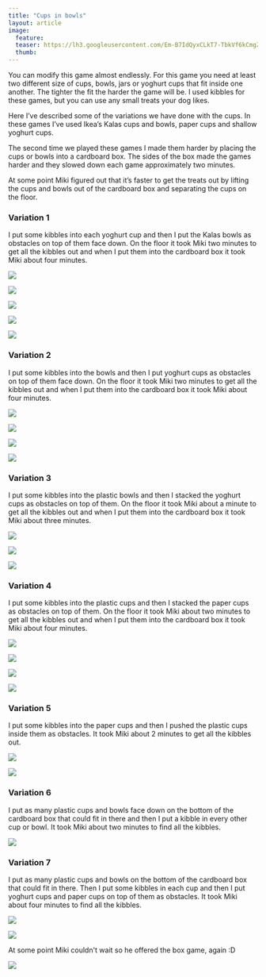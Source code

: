 ```yaml
---
title: "Cups in bowls"
layout: article
image:
  feature:
  teaser: https://lh3.googleusercontent.com/Em-B7IdQyxCLkT7-TbkVf6kCmgZRHR22Nqw1tG3LIwI=w245
  thumb:
---
```


You can modify this game almost endlessly. For this game you need at least two different size of cups, bowls, jars or yoghurt cups that fit inside one another. The tighter the fit the harder the game will be. I used kibbles for these games, but you can use any small treats your dog likes.

Here I’ve described some of the variations we have done with the cups. In these games I’ve used Ikea’s Kalas cups and bowls, paper cups and shallow yoghurt cups.

The second time we played these games I made them harder by placing the cups or bowls into a cardboard box. The sides of the box made the games harder and they slowed down each game approximately two minutes.

At some point Miki figured out that it’s faster to get the treats out by lifting the cups and bowls out of the cardboard box and separating the cups on the floor.

### Variation 1

I put some kibbles into each yoghurt cup and then I put the Kalas bowls as obstacles on top of them face down. On the floor it took Miki two minutes to get all the kibbles out and when I put them into the cardboard box it took Miki about four minutes.

[![](https://lh3.googleusercontent.com/AojT33Q9SVhrXdR-cjpZotP5RhEOqJSM_uV4Ncy54vM=w800)](https://lh3.googleusercontent.com/AojT33Q9SVhrXdR-cjpZotP5RhEOqJSM_uV4Ncy54vM=s0)

[![](https://lh3.googleusercontent.com/eOWoPOe3UEQ-ceFFqO_nvswjEskHs4ReLSz2X-OvOWc=w800)](https://lh3.googleusercontent.com/eOWoPOe3UEQ-ceFFqO_nvswjEskHs4ReLSz2X-OvOWc=s0)

[![](https://lh3.googleusercontent.com/xav6FdXMGR7T5hIDUVgrpZGlDimGkldAjoUk2T8bHSA=w800)](https://lh3.googleusercontent.com/xav6FdXMGR7T5hIDUVgrpZGlDimGkldAjoUk2T8bHSA=s0)

[![](https://lh3.googleusercontent.com/WAwdKf3ViD4cnIJcbnaNwjaXp4zI3IhWivpQZlQPsR4=w800)](https://lh3.googleusercontent.com/WAwdKf3ViD4cnIJcbnaNwjaXp4zI3IhWivpQZlQPsR4=s0)

[![](https://lh3.googleusercontent.com/skhguHzlrs87BW6RLpPbO0QZDKXmtdO-MWId4ubMB8c=w800)](https://lh3.googleusercontent.com/skhguHzlrs87BW6RLpPbO0QZDKXmtdO-MWId4ubMB8c=s0)

### Variation 2

I put some kibbles into the bowls and then I put yoghurt cups as obstacles on top of them face down. On the floor it took Miki two minutes to get all the kibbles out and when I put them into the cardboard box it took Miki about four minutes.

[![](https://lh3.googleusercontent.com/5Ml5pky4-4F09BB4-9W-hT5iccCreXwKpIXCoe1AAow=w800)](https://lh3.googleusercontent.com/5Ml5pky4-4F09BB4-9W-hT5iccCreXwKpIXCoe1AAow=s0)

[![](https://lh3.googleusercontent.com/K12pPw75mIYS3n9_6jVuHFeFEYvuM9Vyvq3lFNyS4gA=w800)](https://lh3.googleusercontent.com/K12pPw75mIYS3n9_6jVuHFeFEYvuM9Vyvq3lFNyS4gA=s0)

[![](https://lh3.googleusercontent.com/nnpJcx_iNTFTQQNVdWDltwmP5UvNzh6rAhq6Ec-yQgU=w800)](https://lh3.googleusercontent.com/nnpJcx_iNTFTQQNVdWDltwmP5UvNzh6rAhq6Ec-yQgU=s0)

[![](https://lh3.googleusercontent.com/uBRV9lMwtMXterTaT6nS3l_mPxEq5wUeA3nQu3_M5qU=w800)](https://lh3.googleusercontent.com/uBRV9lMwtMXterTaT6nS3l_mPxEq5wUeA3nQu3_M5qU=s0)

### Variation 3

I put some kibbles into the plastic bowls and then I stacked the yoghurt cups as obstacles on top of them. On the floor it took Miki about a minute to get all the kibbles out and when I put them into the cardboard box it took Miki about three minutes.

[![](https://lh3.googleusercontent.com/t9mGT3xNPf1k_3ulTkvH0ZktI2Q6aikSJJ6M3bWBJ0I=w800)](https://lh3.googleusercontent.com/t9mGT3xNPf1k_3ulTkvH0ZktI2Q6aikSJJ6M3bWBJ0I=s0)

[![](https://lh3.googleusercontent.com/rQpd7hpwx5FEo_10qiWj6aLZOti3tzDYsen-pYOGvN4=w800)](https://lh3.googleusercontent.com/rQpd7hpwx5FEo_10qiWj6aLZOti3tzDYsen-pYOGvN4=s0)

[![](https://lh3.googleusercontent.com/0FoP2Yzv961VTWkvif460KD2kRGwJ0ZpRVtpvBRnfb8=w800)](https://lh3.googleusercontent.com/0FoP2Yzv961VTWkvif460KD2kRGwJ0ZpRVtpvBRnfb8=s0)

### Variation 4

I put some kibbles into the plastic cups and then I stacked the paper cups as obstacles on top of them. On the floor it took Miki about two minutes to get all the kibbles out and when I put them into the cardboard box it took Miki about four minutes.

[![](https://lh3.googleusercontent.com/1SjIuCewFfo1QvFBqei6kTExKbOJncSqxEqQOm4x4yY=w800)](https://lh3.googleusercontent.com/1SjIuCewFfo1QvFBqei6kTExKbOJncSqxEqQOm4x4yY=s0)

[![](https://lh3.googleusercontent.com/Xn8VgJR3fkVb0tpeUZXdo2DcYpnz8f9PBCTf4vLMlU4=w800)](https://lh3.googleusercontent.com/Xn8VgJR3fkVb0tpeUZXdo2DcYpnz8f9PBCTf4vLMlU4=s0)

[![](https://lh3.googleusercontent.com/QoyArlaLAdRWAFvJ1iwnXYatRjgCmzQw1eP1JXB7eQ0=w800)](https://lh3.googleusercontent.com/QoyArlaLAdRWAFvJ1iwnXYatRjgCmzQw1eP1JXB7eQ0=s0)

[![](https://lh3.googleusercontent.com/m9RSJvY7wRx23WB6Qa3Iov3IuD140-y3xCfN3_Cbk-E=w800)](https://lh3.googleusercontent.com/m9RSJvY7wRx23WB6Qa3Iov3IuD140-y3xCfN3_Cbk-E=s0)

### Variation 5

I put some kibbles into the paper cups and then I pushed the plastic cups inside them as obstacles. It took Miki about 2 minutes to get all the kibbles out.

[![](https://lh3.googleusercontent.com/xXwwEMGWaWrTyRT1M6ZYJgvdTjjzJJ0g5m0cJPguggikYUDC92kk6o3Ero9tJOsWAmgfIlYdLgztNIcx5wPbjPx2p00S-SZA4ndcUEqpo8OpYH6aFfYpEEFNJ21NmpEriel2bvIBiQ0x_uFNtG2zNI-Kw1nNoyFqmUJcl6iyZuh7BsKibQBTJ7_PXNXhFwEEfGRDVoEbD7lkRlikcMm14BMJe4-yEo_oC2NP3ehc8ctp0MLkBBdZz4AFSGo15JiQp096IpL1vwCI7NEkfyhy7MbiVcSaZHcIF4kDkT4aRwuKBr8NAgP6ZjuCktLP71O5pA4J11zN-Nq7CFso2bPMnxUZ2CrBJz4HVEiwQpxxVtMmyJwbbCyHM5SxNei6NuKGIonar1rzNi3fKr5k2okmitEkeq3-V4Q-pKyeftXzS-epqnlqldosrJfzMSx-8RZXJuDhg1m3uYJh5Sxw0jpTde_hfxxX0jELGpLlZ30dUt0zRBbsudfv3TZM-nT3fUQVyuIhqV1Z4XpLyEZKY3zgQylrcsuIMgG3Ma4ASIfURXo=w800)](https://lh3.googleusercontent.com/xXwwEMGWaWrTyRT1M6ZYJgvdTjjzJJ0g5m0cJPguggikYUDC92kk6o3Ero9tJOsWAmgfIlYdLgztNIcx5wPbjPx2p00S-SZA4ndcUEqpo8OpYH6aFfYpEEFNJ21NmpEriel2bvIBiQ0x_uFNtG2zNI-Kw1nNoyFqmUJcl6iyZuh7BsKibQBTJ7_PXNXhFwEEfGRDVoEbD7lkRlikcMm14BMJe4-yEo_oC2NP3ehc8ctp0MLkBBdZz4AFSGo15JiQp096IpL1vwCI7NEkfyhy7MbiVcSaZHcIF4kDkT4aRwuKBr8NAgP6ZjuCktLP71O5pA4J11zN-Nq7CFso2bPMnxUZ2CrBJz4HVEiwQpxxVtMmyJwbbCyHM5SxNei6NuKGIonar1rzNi3fKr5k2okmitEkeq3-V4Q-pKyeftXzS-epqnlqldosrJfzMSx-8RZXJuDhg1m3uYJh5Sxw0jpTde_hfxxX0jELGpLlZ30dUt0zRBbsudfv3TZM-nT3fUQVyuIhqV1Z4XpLyEZKY3zgQylrcsuIMgG3Ma4ASIfURXo=s0)

[![](https://lh3.googleusercontent.com/Vi1NgMqwc9HSb_c-54l_kTBT6YO6qaQRfOjBKpee2aOCP4aV_GJpEjXykZFRUPOIpbUJ1tqGynTrDHxwo2XkkyrCGdo0v9Vx019sY106WHRt6A1IW3Vy0J-lrVSJcsosvHgKqbSxdtoBr8JELDOIDLkaofgXBRKAkbWlbgoR-JQmyALd4sZAg7pvwljoUOyVVFAWrFDN2Z7qMXJi8YUv7bRTRF6Hpa5n1_hl9q88mh8ar5IQcoRVfGeVpzRotjCbwiE6hKs5L71VODHv5QmyQi_JLi4vXt96b8WMEt4BKmbZ-SoFGdDYk2JEMqEXYqaCjQqsJUmF_-bqnLT6yrMo5KIcpjn0jq5PZvhdwtp6QB-5ld6-KeZCJfqcUpBXqfPtVvV-iqfmGJ1B83K-mHOfV_G7hTG3kEzmwPexbR657GIdinHEFWWwji490xnk33otKYjmRQVqd3b_anX21lpS3SpU0s2PJReL-Tm_vp_E2c0E8f5rDA1BV2QLt930xubpvxHjp8Zfg7yU8rcM3DVaTuCUn9cUnQGiCnXK0ZfT2iA=w800)](https://lh3.googleusercontent.com/Vi1NgMqwc9HSb_c-54l_kTBT6YO6qaQRfOjBKpee2aOCP4aV_GJpEjXykZFRUPOIpbUJ1tqGynTrDHxwo2XkkyrCGdo0v9Vx019sY106WHRt6A1IW3Vy0J-lrVSJcsosvHgKqbSxdtoBr8JELDOIDLkaofgXBRKAkbWlbgoR-JQmyALd4sZAg7pvwljoUOyVVFAWrFDN2Z7qMXJi8YUv7bRTRF6Hpa5n1_hl9q88mh8ar5IQcoRVfGeVpzRotjCbwiE6hKs5L71VODHv5QmyQi_JLi4vXt96b8WMEt4BKmbZ-SoFGdDYk2JEMqEXYqaCjQqsJUmF_-bqnLT6yrMo5KIcpjn0jq5PZvhdwtp6QB-5ld6-KeZCJfqcUpBXqfPtVvV-iqfmGJ1B83K-mHOfV_G7hTG3kEzmwPexbR657GIdinHEFWWwji490xnk33otKYjmRQVqd3b_anX21lpS3SpU0s2PJReL-Tm_vp_E2c0E8f5rDA1BV2QLt930xubpvxHjp8Zfg7yU8rcM3DVaTuCUn9cUnQGiCnXK0ZfT2iA=s0)

### Variation 6

I put as many plastic cups and bowls face down on the bottom of the cardboard box that could fit in there and then I put a kibble in every other cup or bowl. It took Miki about two minutes to find all the kibbles.

[![](https://lh3.googleusercontent.com/6h6rBYGyY6sSYp0XnqsNBYDxFcvW2uTkHlg5RqO4BW0=w800)](https://lh3.googleusercontent.com/6h6rBYGyY6sSYp0XnqsNBYDxFcvW2uTkHlg5RqO4BW0=s0)

### Variation 7

I put as many plastic cups and bowls on the bottom of the cardboard box that could fit in there. Then I put some kibbles in each cup and then I put yoghurt cups and paper cups on top of them as obstacles. It took Miki about four minutes to find all the kibbles.

[![](https://lh3.googleusercontent.com/3SpDmsaaAOv6OA-r35uEd1TQwiOVgK9PsxaBKb4B49I=w800)](https://lh3.googleusercontent.com/3SpDmsaaAOv6OA-r35uEd1TQwiOVgK9PsxaBKb4B49I=s0)

[![](https://lh3.googleusercontent.com/jKawhGygnQhPQVkfJ69OVG5Kxv2fRBusHLuvw7XxtzY=w800)](https://lh3.googleusercontent.com/jKawhGygnQhPQVkfJ69OVG5Kxv2fRBusHLuvw7XxtzY=s0)

At some point Miki couldn't wait so he offered the box game, again :D

[![](https://lh3.googleusercontent.com/1No_ymtu_nZGzXk4NES1ZlrxtL2mJYUCcXTZFrQ47iY=w800)](https://lh3.googleusercontent.com/1No_ymtu_nZGzXk4NES1ZlrxtL2mJYUCcXTZFrQ47iY=s0)
